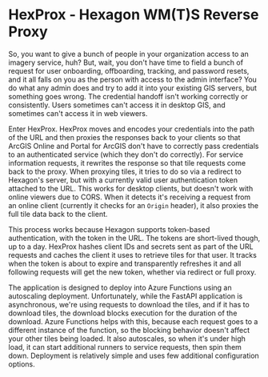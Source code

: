 # HexProx - Hexagon WM(T)S Reverse Proxy

So, you want to give a bunch of people in your organization access to an imagery service, huh? But, wait, you don't
have time to field a bunch of request for user onboarding, offboarding, tracking, and password resets,
and it all falls on you as the person with access to the admin interface? You do what any admin does and try to
add it into your existing GIS servers, but something goes wrong. The credential handoff isn't working correctly or
consistently. Users sometimes can't access it in desktop GIS, and sometimes can't access it in web viewers.

Enter HexProx. HexProx moves and encodes your credentials into the path of the URL and then proxies the responses back
to your clients so that ArcGIS Online and Portal for ArcGIS don't have to correctly pass credentials to an authenticated
service (which they don't do correctly). For service information requests, it rewrites the response so that tile
requests come back to the proxy. When proxying tiles, it tries to do so via a redirect to Hexagon's server, but with
a currently valid user authentication token attached to the URL. This works for desktop clients, but doesn't work
with online viewers due to CORS. When it detects it's receiving a request from an online client (currently it checks
for an `Origin` header), it also proxies the full tile data back to the client.

This process works because Hexagon supports token-based authentication, with the token in the URL. The tokens are
short-lived though, up to a day. HexProx hashes client IDs and secrets sent as part of the URL requests and caches the
client it uses to retrieve tiles for that user. It tracks when the token is about to expire and transparently refreshes it
and all following requests will get the new token, whether via redirect or full proxy.

The application is designed to deploy into Azure Functions using an autoscaling deployment. Unfortunately, while
the FastAPI application is asynchronous, we're using requests to download the tiles, and if it has to download tiles,
the download blocks execution for the duration of the download. Azure Functions helps with this, because each request
goes to a different instance of the function, so the blocking behavior doesn't affect your other tiles being loaded.
It also autoscales, so when it's under high load, it can start additional runners to service requests, then spin them
down. Deployment is relatively simple and uses few additional configuration options.